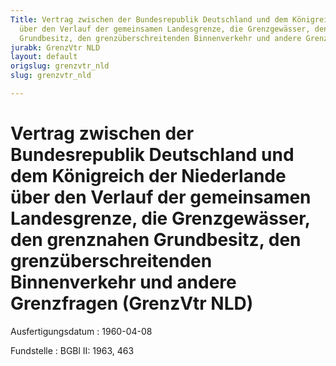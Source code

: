 ```yaml
---
Title: Vertrag zwischen der Bundesrepublik Deutschland und dem Königreich der Niederlande
  über den Verlauf der gemeinsamen Landesgrenze, die Grenzgewässer, den grenznahen
  Grundbesitz, den grenzüberschreitenden Binnenverkehr und andere Grenzfragen
jurabk: GrenzVtr NLD
layout: default
origslug: grenzvtr_nld
slug: grenzvtr_nld

---
```


# Vertrag zwischen der Bundesrepublik Deutschland und dem Königreich der Niederlande über den Verlauf der gemeinsamen Landesgrenze, die Grenzgewässer, den grenznahen Grundbesitz, den grenzüberschreitenden Binnenverkehr und andere Grenzfragen (GrenzVtr NLD)

Ausfertigungsdatum
:   1960-04-08

Fundstelle
:   BGBl II: 1963, 463

